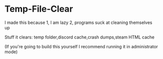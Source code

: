 # Temp-File-Clear
I made this because 1, I am lazy 2, programs suck at cleaning themselves up


Stuff it clears: 
temp folder,discord cache,crash dumps,steam HTML cache

(If you're going to build this yourself I recommend running it in administrator mode)
